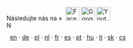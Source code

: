 <div class="pull-center">
Následujte nás na &raquo;&nbsp <a href="https://www.facebook.com/pages/Forexsrovnavaccz/1415896768627764" target="_blank"><img src="{{base-url}}assets/img/social/fb.jpg" alt="Facebook" width="32" height="32" /></a>
	<a href="https://plus.google.com/b/102399851706317478440/102399851706317478440/about" target="_blank"><img src="{{base-url}}assets/img/social/gplus.png" alt="Google+" width="32" height="32" /></a>
	<a href="https://www.youtube.com/channel/UC7QDVYExySk78S41Gg0Pc6A/feed" target="_blank"><img src="{{base-url}}assets/img/social/youtube.png" alt="Youtube" width="32" height="32" /></a>
</div>

<script src="http://c1.navrcholu.cz/code?site=142784;t=lb14" type="text/javascript"></script><noscript><div><a href="http://navrcholu.cz/"><img src="http://c1.navrcholu.cz/hit?site=142784;t=lb14;ref=;jss=0" width="14" height="14" alt="NAVRCHOLU.cz" style="border:none" /></a></div></noscript>

<i class="fa fa-language"></i>
 &nbsp; <a href="{{base-url}}en/">en</a>
 · <a href="{{base-url}}de/">de</a>
 · <a href="{{base-url}}pl/">pl</a>
 · <a href="{{base-url}}nl/">nl</a>
 · <a href="{{base-url}}fr/">fr</a>
 · <a href="{{base-url}}es/">es</a>
 · <a href="{{base-url}}pt/">pt</a>
 · <a href="{{base-url}}hu/">hu</a>
 · <a href="{{base-url}}it/">it</a>
 · <a href="{{base-url}}sk/">sk</a>
 · <a href="{{base-url}}">cs</a>

<!-- Pocitadlo.cz  pocitadlo:91485  uzivatel:60890 -->
<script language="JavaScript" type="text/javascript">
<!--
Tmp=Math.floor(1000000 * Math.random());
document.write("<scr" + "ipt src=\"http://cnt2.pocitadlo.cz/counter.php?poc=91485&amp;ref="+escape(top.document.referrer)+"&amp;depth="+screen.colorDepth+"&amp;width="+screen.width+"&amp;height="+screen.height+"&amp;tmp="+Tmp+"\" language=\"JavaScript\" type=\"text/javascript\"></scr" + "ipt>");
// -->
</script>